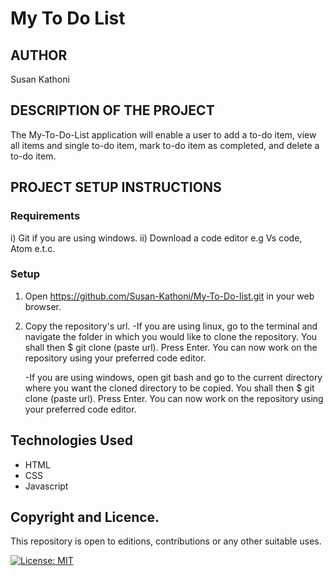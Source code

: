 # My To Do List 

## AUTHOR
Susan Kathoni

## DESCRIPTION OF THE PROJECT
The My-To-Do-List application will enable a user to add a to-do item, view all items and single to-do item, mark to-do item as completed, and delete a to-do item.

## PROJECT SETUP INSTRUCTIONS
### Requirements
i) Git if you are using windows.
ii) Download a code editor e.g Vs code, Atom e.t.c.
### Setup
1. Open https://github.com/Susan-Kathoni/My-To-Do-list.git in your web browser.
2. Copy the repository's url.
   -If you are using linux, go to the terminal and navigate the folder in which you would like to clone the repository. You shall then $ git clone (paste url). Press Enter. You can now work on the repository using your preferred code editor.

   -If you are using windows, open git bash and go to the current directory where you want the cloned directory to be copied. You shall then $ git clone (paste url). Press Enter. You can now work on the repository using your preferred code editor.

## Technologies Used
- HTML
- CSS
- Javascript

## Copyright and Licence.     
This repository is open to editions, contributions or any other suitable uses.       
          

[![License: MIT](https://img.shields.io/badge/License-MIT-green.svg)](https://github.com/Susan-Kathoni/My-To-Do-list/blob/master/LICENSE)
